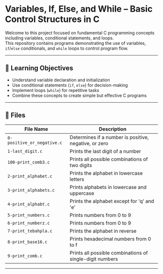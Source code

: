 # Variables, If, Else, and While – Basic Control Structures in C

Welcome to this project focused on fundamental C programming concepts including variables, conditional statements, and loops.  
This repository contains programs demonstrating the use of variables, `if`/`else` conditionals, and `while` loops to control program flow.

---

## 📌 Learning Objectives

- Understand variable declaration and initialization
- Use conditional statements (`if`, `else`) for decision-making
- Implement loops (`while`) for repetitive tasks
- Combine these concepts to create simple but effective C programs

---

## 📁 Files

| File Name                | Description                                        |
|--------------------------|--------------------------------------------------|
| `0-positive_or_negative.c` | Determines if a number is positive, negative, or zero |
| `1-last_digit.c`          | Prints the last digit of a number                  |
| `100-print_comb3.c`       | Prints all possible combinations of two digits     |
| `2-print_alphabet.c`      | Prints the alphabet in lowercase letters            |
| `3-print_alphabets.c`     | Prints alphabets in lowercase and uppercase         |
| `4-print_alphabt.c`       | Prints the alphabet except for 'q' and 'e'          |
| `5-print_numbers.c`       | Prints numbers from 0 to 9                           |
| `6-print_numberz.c`       | Prints numbers from 0 to 9                           |
| `7-print_tebahpla.c`      | Prints the alphabet in reverse                       |
| `8-print_base16.c`        | Prints hexadecimal numbers from 0 to f              |
| `9-print_comb.c`          | Prints all possible combinations of single-digit numbers |

---

